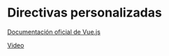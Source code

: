 # Directivas personalizadas

[Documentación oficial de Vue.js](https://es.vuejs.org/v2/guide/custom-directive.html)

[Video](https://www.youtube.com/watch?v=vI_7_KDsW18)
